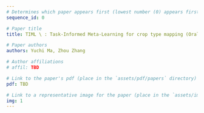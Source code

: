 ```yaml
---
# Determines which paper appears first (lowest number (0) appears first)
sequence_id: 0

# Paper title
title: TIML \ : Task-Informed Meta-Learning for crop type mapping (Oral)

# Paper authors
authors: Yuchi Ma, Zhou Zhang

# Author affiliations
# affil: TBD

# Link to the paper's pdf (place in the `assets/pdf/papers` directory)
pdf: TBD

# Link to a representative image for the paper (place in the `assets/img/papers` directory)
img: 1
---
```

